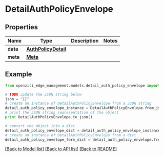 # DetailAuthPolicyEnvelope


## Properties
Name | Type | Description | Notes
------------ | ------------- | ------------- | -------------
**data** | [**AuthPolicyDetail**](AuthPolicyDetail.md) |  | 
**meta** | [**Meta**](Meta.md) |  | 

## Example

```python
from openziti_edge_management.models.detail_auth_policy_envelope import DetailAuthPolicyEnvelope

# TODO update the JSON string below
json = "{}"
# create an instance of DetailAuthPolicyEnvelope from a JSON string
detail_auth_policy_envelope_instance = DetailAuthPolicyEnvelope.from_json(json)
# print the JSON string representation of the object
print DetailAuthPolicyEnvelope.to_json()

# convert the object into a dict
detail_auth_policy_envelope_dict = detail_auth_policy_envelope_instance.to_dict()
# create an instance of DetailAuthPolicyEnvelope from a dict
detail_auth_policy_envelope_form_dict = detail_auth_policy_envelope.from_dict(detail_auth_policy_envelope_dict)
```
[[Back to Model list]](../README.md#documentation-for-models) [[Back to API list]](../README.md#documentation-for-api-endpoints) [[Back to README]](../README.md)


